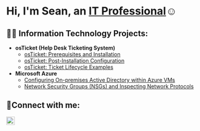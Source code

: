 <h1>Hi, I'm Sean, an <a href="https://linkedin.com/in/SeanmcClendon">IT Professional</a>☺</h1>

<h2>👨‍💻 Information Technology Projects:</h2>

- <b>osTicket (Help Desk Ticketing System)</b>
  - [osTicket: Prerequisites and Installation](https://github.com/SeanMcClendon/osticket-prereqs)
  - [osTicket: Post-Installation Configuration](https://github.com/SeanMcClendon/post-install-config)
  - [osTicket: Ticket Lifecycle Examples](https://github.com/SeanMcClendon/ticket-lifecycle)
- <b>Microsoft Azure</b>
  - [Configuring On-premises Active Directory within Azure VMs](https://github.com/SeanMcClendon/configure-ad)
  - [Network Security Groups (NSGs) and Inspecting Network Protocols](https://github.com/SeanMcClendon/azure-network-protocols)

<h2>🤳Connect with me:</h2>


[<img align="left" alt="Josh | LinkedIn" width="22px" src="https://cdn.jsdelivr.net/npm/simple-icons@v3/icons/linkedin.svg" />][linkedin]



[linkedin]: https://linkedin.com/in/SeanMcClendon
